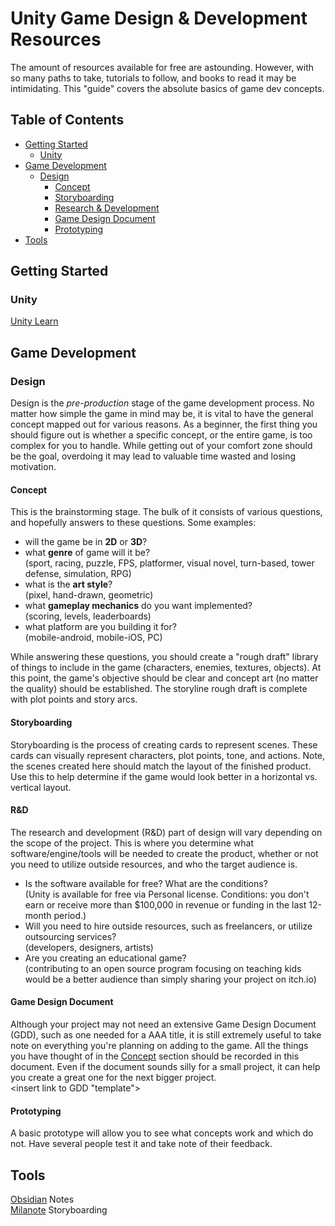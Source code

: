 # Unity Game Design & Development Resources  
The amount of resources available for free are astounding. However, with so many paths to take, tutorials to follow, and books to read it may be intimidating. This "guide" covers the absolute basics of game dev concepts.  

## Table of Contents
- [Getting Started](#getting-started)
	- [Unity](#unity)
- [Game Development](#game-development)
	- [Design](#design)
		- [Concept](#concept)
		- [Storyboarding](#storyboarding)
		- [Research & Development](#rd)
		- [Game Design Document](#game-design-document)
		- [Prototyping](#prototyping)
	<!-- ---------------------------------------------------------------
	- [Production](#production) 
		- [3D Modeling](#modeling)
		- [Level Action](#level-action)
		- [Animation](#animation)
		- [Texturing](#texturing)
		- [Lighting](#lighting)
		- [Interactivity](#interactivity)
		- [AI](#ai)
		- [Cinematics](#cinematics)
		- [HUDs & Menus](#huds-menus)
		--------------------------------------------------------------- -->
- [Tools](#tools)
	
## Getting Started 
### Unity
[Unity Learn](https://learn.unity.com/)
	
## Game Development
### Design
Design is the *pre-production* stage of the game development process. No matter how simple the game in mind may be, it is vital to have the general concept mapped out for various reasons. As a beginner, the first thing you should figure out is whether a specific concept, or the entire game, is too complex for you to handle. While getting out of your comfort zone should be the goal, overdoing it may lead to valuable time wasted and losing motivation.

#### Concept
This is the brainstorming stage. The bulk of it consists of various questions, and hopefully answers to these questions. Some examples:
- will the game be in **2D** or **3D**?
- what **genre** of game will it be?<br>
(sport, racing, puzzle, FPS, platformer, visual novel, turn-based, tower defense, simulation, RPG)
- what is the **art style**?<br>
(pixel, hand-drawn, geometric)
- what **gameplay mechanics** do you want implemented?<br>
(scoring, levels, leaderboards)
- what platform are you building it for?<br>
(mobile-android, mobile-iOS, PC)

While answering these questions, you should create a "rough draft" library of things to include in the game (characters, enemies, textures, objects). At this point, the game's objective should be clear and concept art (no matter the quality) should be established. The storyline rough draft is complete with plot points and story arcs.

#### Storyboarding
Storyboarding is the process of creating cards to represent scenes. These cards can visually represent characters, plot points, tone, and actions. Note, the scenes created here should match the layout of the finished product. Use this to help determine if the game would look better in a horizontal vs. vertical layout.

#### R&D
The research and development (R&D) part of design will vary depending on the scope of the project. This is where you determine what software/engine/tools will be needed to create the product, whether or not you need to utilize outside resources, and who the target audience is. 
- Is the software available for free? What are the conditions?<br>
(Unity is available for free via Personal license. Conditions: you don't earn or receive more than $100,000 in revenue or funding in the last 12-month period.)
- Will you need to hire outside resources, such as freelancers, or utilize outsourcing services?<br>
(developers, designers, artists)
- Are you creating an educational game?<br>
(contributing to an open source program focusing on teaching kids would be a better audience than simply sharing your project on itch.io)

#### Game Design Document
Although your project may not need an extensive Game Design Document (GDD), such as one needed for a AAA title, it is still extremely useful to take note on everything you're planning on adding to the game. All the things you have thought of in the [Concept](#concept) section should be recorded in this document. Even if the document sounds silly for a small project, it can help you create a great one for the next bigger project.<br>
<insert link to GDD "template">

#### Prototyping
A basic prototype will allow you to see what concepts work and which do not. Have several people test it and take note of their feedback.

## Tools
[Obsidian](https://obsidian.md/) Notes<br>
[Milanote](https://milanote.com/inspiration/game-designers) Storyboarding
